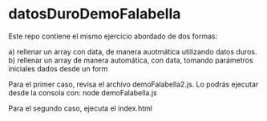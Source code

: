 # datosDuroDemoFalabella

Este repo contiene el mismo ejercicio abordado de dos formas:

a) rellenar un array con data, de manera auotmática utilizando datos duros. 
b) rellenar un array de manera automática, con data, tomando parámetros iniciales dados desde un form

Para el primer caso, revisa el archivo demoFalabella2.js. Lo podrás ejecutar desde la consola con: node demoFalabella.js

Para el segundo caso, ejecuta el index.html
